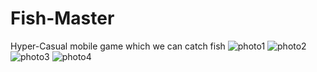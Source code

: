 # Fish-Master
 Hyper-Casual mobile game which we can catch fish
![photo1](https://user-images.githubusercontent.com/74705281/189923936-b36fa614-e75c-47ca-84ab-bc2a413fc7d3.PNG)
![photo2](https://user-images.githubusercontent.com/74705281/189923944-5290fe7a-cc61-4b10-baa1-e7fcad26ee18.PNG)
![photo3](https://user-images.githubusercontent.com/74705281/189923949-de445ea6-7bc2-45bf-9a9a-8a1fe53a2918.PNG)
![photo4](https://user-images.githubusercontent.com/74705281/189923988-8a9fe4ff-d65e-43ad-a3be-5baf3b501104.PNG)
